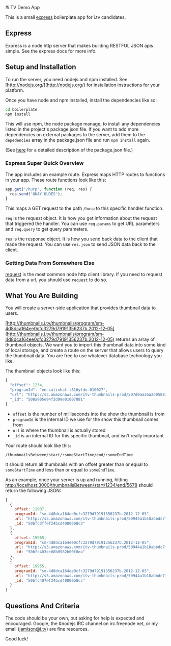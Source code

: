 #i.TV Demo App

This is a small [express](http://expressjs.com) boilerplate app for i.tv candidates.

## Express
Express is a node http server that makes building RESTFUL JSON apis simple.
See the express docs for more info.


## Setup and Installation
To run the server, you need nodejs and npm installed. See
[http://nodejs.org/](http://nodejs.org/) for installation instructions for
your platform.

Once you have node and npm installed, install the dependencies like so:

```bash
cd boilerplate
npm install
```

This will use npm, the node package manage, to install any dependencies listed
in the project's package.json file. If you want to add more dependencies on
external packages to the server, add them to the `depedencies` array in the
package.json file and run `npm install` again.

(See [here](http://package.json.jit.su/) for a detailed description of the
package.json file.)


### Express Super Quick Overview

The app includes an example route. Express maps HTTP routes to functions in your
app. These route functions look like this:

```JavaScript
app.get('/hurp', function (req, res) {
  res.send('OKAY DUDES');
}
```

This maps a GET request to the path  `/hurp` to this specific handler function.

`req` is the request object. It is how you get information about
the request that triggered the handler. You can use `req.params` to get URL
parameters and `req.query` to get query parameters.

`res` is the response object. It is how you send back data to the client that
made the request. You can use `res.json` to send JSON data back to the client.


### Getting Data From Somewhere Else
[request](https://github.com/mikeal/request) is the most common node http client
library. If you need to request data from a url, you should use `request` to
do so.

## What You Are Building

You will create a server-side application that provides thumbnail data to users.

[http://thumbnails.i.tv/thumbnails/program/sm-4d8dca164ee0cfc3279d79191356237b.2012-12-05](http://thumbnails.i.tv/thumbnails/program/sm-4d8dca164ee0cfc3279d79191356237b.2012-12-05)
returns an array of thumbnail objects. We want you to import this thumbnail
data into some kind of local storage, and create a route on the server that
allows users to query the thumbnail data. You are free to use whatever database
technology you like.


The thumbnail objects look like this:

```JavaScript
{
  "offset": 1234,
  "programId": "en-catinhat-t816yldu-010027",
  "url": "http://s3.amazonaws.com/itv-thumbnails-prod/507d0aaa5a2d0588140003a6-1351258200549.jpeg"
  "_id": "508a905e94f3d99e01007081"
}
```

* `offset` is the number of milliseconds into the show the thumbnail is from
* `programId` is the internal ID we use for the show this thumbnail comes from
* `url` is where the thumbnail is actually stored
* `_id` is an internal ID for this specific thumbnail, and isn't really important

Your route should look like this:

`/thumbnailsBetween/start/:someStartTime/end/:someEndTime`

It should return all thumbnails with an offset greater than or equal to
`someStartTime` and less than or equal to `someEndTime`.

As an example, once your server is up and running, hitting
[http://localhost:3000/thumbnailsBetween/start/1234/end/5678](http://localhost:3000/thumbnailsBetween/start/1234/end/5678)
should return the following JSON:

```JavaScript
[
  {
    offset: 11907,
    programId: "sm-4d8dca164ee0cfc3279d79191356237b.2012-12-05",
    url: "http://s3.amazonaws.com/itv-thumbnails-prod/50944a1b10abbdc7fd001057-1354744811907.jpeg",
    _id: "50bfc3ffef24bcd40800b8c3"
  },
  {
    offset: 15965,
    programId: "sm-4d8dca164ee0cfc3279d79191356237b.2012-12-05",
    url: "http://s3.amazonaws.com/itv-thumbnails-prod/50944a1b10abbdc7fd001057-1354744815965.jpeg",
    _id: "50bfc403ec68b0982b00f0ea"
  },
  {
    offset: 19955,
    programId: "sm-4d8dca164ee0cfc3279d79191356237b.2012-12-05",
    url: "http://s3.amazonaws.com/itv-thumbnails-prod/50944a1b10abbdc7fd001057-1354744819955.jpeg",
    _id: "50bfc407ef24bcd40800b8cc"
  }
]
```


## Questions And Criteria

The code should be your own, but asking for help is expected and encouraged.
Google, the #nodejs IRC channel on irc.freenode.net, or my email (jamison@i.tv)
are fine resources.


Good luck!
